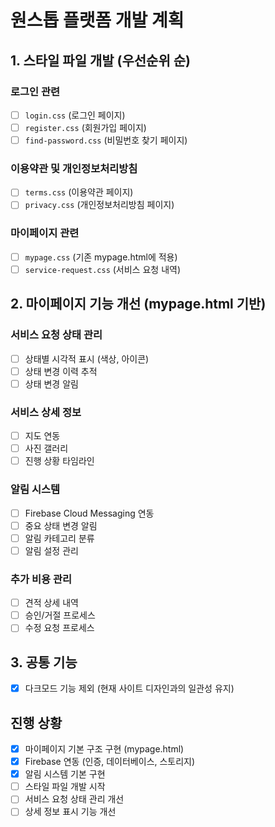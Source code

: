 # 원스톱 플랫폼 개발 계획

## 1. 스타일 파일 개발 (우선순위 순)

### 로그인 관련
- [ ] `login.css` (로그인 페이지)
- [ ] `register.css` (회원가입 페이지)
- [ ] `find-password.css` (비밀번호 찾기 페이지)

### 이용약관 및 개인정보처리방침
- [ ] `terms.css` (이용약관 페이지)
- [ ] `privacy.css` (개인정보처리방침 페이지)

### 마이페이지 관련
- [ ] `mypage.css` (기존 mypage.html에 적용)
- [ ] `service-request.css` (서비스 요청 내역)

## 2. 마이페이지 기능 개선 (mypage.html 기반)

### 서비스 요청 상태 관리
- [ ] 상태별 시각적 표시 (색상, 아이콘)
- [ ] 상태 변경 이력 추적
- [ ] 상태 변경 알림

### 서비스 상세 정보
- [ ] 지도 연동
- [ ] 사진 갤러리
- [ ] 진행 상황 타임라인

### 알림 시스템
- [ ] Firebase Cloud Messaging 연동
- [ ] 중요 상태 변경 알림
- [ ] 알림 카테고리 분류
- [ ] 알림 설정 관리

### 추가 비용 관리
- [ ] 견적 상세 내역
- [ ] 승인/거절 프로세스
- [ ] 수정 요청 프로세스

## 3. 공통 기능
- [x] 다크모드 기능 제외 (현재 사이트 디자인과의 일관성 유지)

## 진행 상황
- [x] 마이페이지 기본 구조 구현 (mypage.html)
- [x] Firebase 연동 (인증, 데이터베이스, 스토리지)
- [x] 알림 시스템 기본 구현
- [ ] 스타일 파일 개발 시작
- [ ] 서비스 요청 상태 관리 개선
- [ ] 상세 정보 표시 기능 개선 